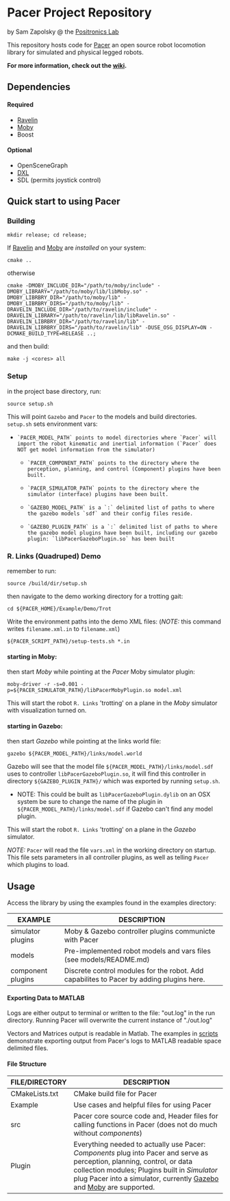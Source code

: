 # Pacer Project Repository
by Sam Zapolsky @ the [Positronics Lab]

[Positronics Lab]: http://robotics.gwu.edu/positronics/

This repository hosts code for [Pacer] an open source robot locomotion library for simulated and physical legged robots.

[Pacer]: https://github.com/PositronicsLab/Pacer

**For more information, check out the [wiki].**

[wiki]: https://github.com/PositronicsLab/Pacer/wiki

## Dependencies 

#### Required 

- [Ravelin] 
- [Moby] 
- Boost 

#### Optional 

- OpenSceneGraph
- [DXL]
- SDL (permits joystick control)

[Ravelin]: https://github.com/PositronicsLab/Ravelin
[Moby]: https://github.com/PositronicsLab/Moby
[DXL]: https://github.com/samzapo/DynamixelDriver

## Quick start to using Pacer
### Building
```
mkdir release; cd release;
```
If [Ravelin](http://positronicslab.github.io/Ravelin/) and [Moby](http://positronicslab.github.io/Moby/) are *installed* on your system:
```
cmake ..
```
otherwise
```
cmake -DMOBY_INCLUDE_DIR="/path/to/moby/include" -DMOBY_LIBRARY="/path/to/moby/lib/libMoby.so" -DMOBY_LIBRBRY_DIR="/path/to/moby/lib" -DMOBY_LIBRBRY_DIRS="/path/to/moby/lib" -DRAVELIN_INCLUDE_DIR="/path/to/ravelin/include" -DRAVELIN_LIBRARY="/path/to/ravelin/lib/libRavelin.so" -DRAVELIN_LIBRBRY_DIR="/path/to/ravelin/lib" -DRAVELIN_LIBRBRY_DIRS="/path/to/ravelin/lib" -DUSE_OSG_DISPLAY=ON -DCMAKE_BUILD_TYPE=RELEASE ..;
```
and then build:
```
make -j <cores> all
```
### Setup

in the project base directory, run:

`source setup.sh`

This will point `Gazebo` and `Pacer` to the models and build directories.  `setup.sh` sets environment vars:
*     `PACER_MODEL_PATH` points to model directories where `Pacer` will import the robot kinematic and inertial information (`Pacer` does NOT get model information from the simulator)
  *     `PACER_COMPONENT_PATH` points to the directory where the perception, planning, and control (Component) plugins have been built.
  *     `PACER_SIMULATOR_PATH` points to the directory where the simulator (interface) plugins have been built.
  *     `GAZEBO_MODEL_PATH` is a `:` delimited list of paths to where the gazebo models `sdf` and their config files reside.
  *     `GAZEBO_PLUGIN_PATH` is a `:` delimited list of paths to where the gazebo model plugins have been built, including our gazebo plugin: `libPacerGazeboPlugin.so` has been built

### R. Links (Quadruped) Demo

  remember to run:
  ```
  source /build/dir/setup.sh
  ```
  then navigate to the demo working directory for a trotting gait:
  ```
  cd ${PACER_HOME}/Example/Demo/Trot
  ```
  Write the environment paths into the demo XML files: (*NOTE:* this command writes `filename.xml.in` to `filename.xml`)
  ```
  ${PACER_SCRIPT_PATH}/setup-tests.sh *.in
  ```
#### starting in Moby:

  then start *Moby* while pointing at the *Pacer* Moby simulator plugin:
  ```
  moby-driver -r -s=0.001 -p=${PACER_SIMULATOR_PATH}/libPacerMobyPlugin.so model.xml
  ```
  This will start the robot `R. Links` 'trotting' on a plane in the *Moby* simulator with visualization turned on.

#### starting in Gazebo:

  then start *Gazebo* while pointing at the links world file:
  ```
  gazebo ${PACER_MODEL_PATH}/links/model.world
  ```
  Gazebo will see that the model file `${PACER_MODEL_PATH}/links/model.sdf` uses to controller `libPacerGazeboPlugin.so`, it will find this controller in directory `${GAZEBO_PLUGIN_PATH}/` which was exported by running `setup.sh`.

  *  NOTE: This could be built as `libPacerGazeboPlugin.dylib` on an OSX system be sure to change the name of the plugin in `${PACER_MODEL_PATH}/links/model.sdf` if Gazebo can't find any model plugin.

  This will start the robot `R. Links` 'trotting' on a plane in the *Gazebo* simulator.

  *NOTE:* `Pacer` will read the file `vars.xml` in the working directory on startup.  This file sets parameters in all controller plugins, as well as telling `Pacer` which plugins to load. 

## Usage

Access the library by using the examples found in the examples directory:

 EXAMPLE       |  DESCRIPTION
--------------|---------------------------------------------------------
 simulator plugins     |  Moby & Gazebo controller plugins communicte with Pacer
 models        |  Pre-implemented robot models and vars files (see models/README.md)
 component plugins   |    Discrete control modules for the robot.  Add capabilites to Pacer by adding plugins here.

#### Exporting Data to MATLAB

 Logs are either output to terminal or written to the file: "out.log" in the run directory.  Running Pacer will overwrite the current instance of "./out.log"

 Vectors and Matrices output is readable in Matlab.  The examples in [scripts] demonstrate exporting output from Pacer's logs to MATLAB readable space delimited files.

[scripts]: https://github.com/PositronicsLab/Pacer/tree/master/Example/Script

#### File Structure

 FILE/DIRECTORY  |  DESCRIPTION
---------------- | ---------------------------------------------------------
 CMakeLists.txt  |  CMake build file for Pacer
 Example         |  Use cases and helpful files for using Pacer
 src             |  Pacer core source code and, Header files for calling functions in Pacer (does not do much without *components*)
 Plugin          |  Everything needed to actually use Pacer: *Components* plug into Pacer and serve as perception, planning, control, or data collection modules;  Plugins built in *Simulator* plug Pacer into a simulator, currently [Gazebo] and [Moby] are supported.  

 [Moby]: https://github.com/PositronicsLab/Moby
 [Gazebo]: http://www.gazebosim.org
